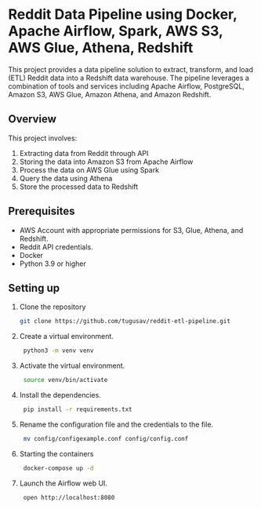 # Reddit Data Pipeline using Docker, Apache Airflow, Spark, AWS S3, AWS Glue, Athena, Redshift

This project provides a data pipeline solution to extract, transform, and load (ETL) Reddit data into a Redshift data warehouse. The pipeline leverages a combination of tools and services including Apache Airflow, PostgreSQL, Amazon S3, AWS Glue, Amazon Athena, and Amazon Redshift.


## Overview

This project involves:
1. Extracting data from Reddit through API
2. Storing the data into Amazon S3 from Apache Airflow
4. Process the data on AWS Glue using Spark
5. Query the data using Athena
6. Store the processed data to Redshift

## Prerequisites
- AWS Account with appropriate permissions for S3, Glue, Athena, and Redshift.
- Reddit API credentials.
- Docker
- Python 3.9 or higher


## Setting up

1. Clone the repository 
    ```bash
    git clone https://github.com/tugusav/reddit-etl-pipeline.git
    ```
2. Create a virtual environment.
   ```bash
    python3 -m venv venv
   ```
3. Activate the virtual environment.
   ```bash
    source venv/bin/activate
   ```
4. Install the dependencies.
   ```bash
    pip install -r requirements.txt
   ```
5. Rename the configuration file and the credentials to the file.
   ```bash
    mv config/configexample.conf config/config.conf
   ```
6. Starting the containers
   ```bash
    docker-compose up -d
   ```
7. Launch the Airflow web UI.
   ```bash
    open http://localhost:8080
   ```
